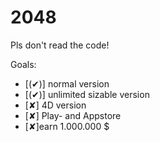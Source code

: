 # 2048
Pls don't read the code!

Goals:
- [(✔)] normal version
- [(✔)] unlimited sizable version
- [✘] 4D version
- [✘] Play- and Appstore
- [✘]earn 1.000.000 $

